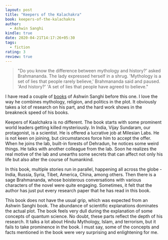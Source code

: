 ```yaml
---
layout: post
title: "Keepers of the Kalachakra"
book: keepers-of-the-kalachakra
author:
  - Ashwin Sanghi
kindle: true
date: 2020-04-21T14:17:26+05:30
tags:
  - fiction
rating: 3
review: true
---
```


<!-- {{< figure type="margin" src="/images/books/keepers-of-the-kalachakra.jpg" rating="3" title="Keepers of The Kaalchakra">}} -->

> "Do you know the difference between mythology and history?' asked Brahmananda. The lady expressed herself in a shrug. 'Mythology is a set of lies that people rarely believe,' Brahmananda said and paused. 'And history?' 'A set of lies that people have agreed to believe."

I have read a couple of [books](/books/2018/11/the-rozabal-line/) of Ashwin Sanghi before this one. I love the way he combines mythology, religion, and politics in the plot. It obviously takes a lot of research on his part, and the hard work shows in the breakneck speed of his books.

Keepers of Kaalchakra is no different. The book starts with some prominent world leaders getting killed mysteriously. In India, Vijay Sundaram, our protagonist, is a scientist. He is offered a lucrative job at Milesian Labs. He is not keen on joining, but circumstances force him to accept the offer. When he joins the lab, built-in forests of Dehradun, he notices some weird things. He talks with another colleague from the lab. Soon he realizes the real motive of the lab and unearths some secrets that can affect not only his life but also alter the course of humankind.

In this book, multiple stories run in parallel, happening all across the globe - India, Russia, Syria, Tibet, America, China, among others. Then there is a sage Brahmananda, whose boisterous conversations with various characters of the novel were quite engaging. Sometimes, it felt that the author has just put every research paper that he has read in this book.

This book does not have the usual grip, which was expected from an Ashwin Sanghi book. The abundance of scientific explanations dominates the actual plot. The book feels very dull during the explanation of some concepts of quantum science. No doubt, these parts reflect the depth of his research. It talks a lot about Hindu Mythology, Islam, and terrorism, but it fails to take prominence in the book. I must say, some of the concepts and facts mentioned in the book were very surprising and enlightening for me.

